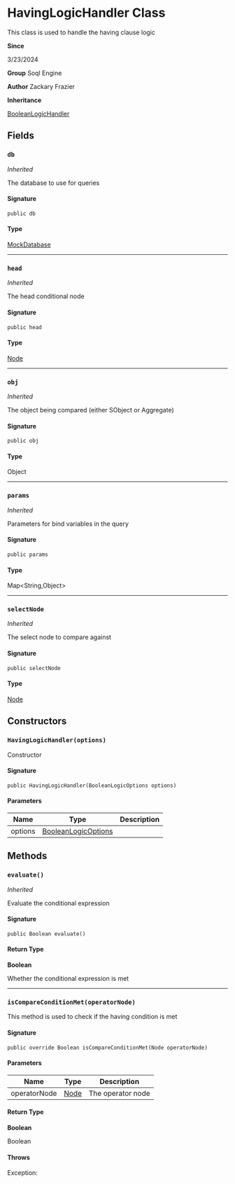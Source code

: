 # HavingLogicHandler Class

This class is used to handle the having clause logic

**Since** 

3/23/2024

**Group** Soql Engine

**Author** Zackary Frazier

**Inheritance**

[BooleanLogicHandler](BooleanLogicHandler.md)

## Fields
### `db`

*Inherited*

The database to use for queries

#### Signature
```apex
public db
```

#### Type
[MockDatabase](../mock-database/MockDatabase.md)

---

### `head`

*Inherited*

The head conditional node

#### Signature
```apex
public head
```

#### Type
[Node](Node.md)

---

### `obj`

*Inherited*

The object being compared (either SObject or Aggregate)

#### Signature
```apex
public obj
```

#### Type
Object

---

### `params`

*Inherited*

Parameters for bind variables in the query

#### Signature
```apex
public params
```

#### Type
Map&lt;String,Object&gt;

---

### `selectNode`

*Inherited*

The select node to compare against

#### Signature
```apex
public selectNode
```

#### Type
[Node](Node.md)

## Constructors
### `HavingLogicHandler(options)`

Constructor

#### Signature
```apex
public HavingLogicHandler(BooleanLogicOptions options)
```

#### Parameters
| Name | Type | Description |
|------|------|-------------|
| options | [BooleanLogicOptions](BooleanLogicOptions.md) |  |

## Methods
### `evaluate()`

*Inherited*

Evaluate the conditional expression

#### Signature
```apex
public Boolean evaluate()
```

#### Return Type
**Boolean**

Whether the conditional expression is met

---

### `isCompareConditionMet(operatorNode)`

This method is used to check if the having condition is met

#### Signature
```apex
public override Boolean isCompareConditionMet(Node operatorNode)
```

#### Parameters
| Name | Type | Description |
|------|------|-------------|
| operatorNode | [Node](Node.md) | The operator node |

#### Return Type
**Boolean**

Boolean

#### Throws
Exception: